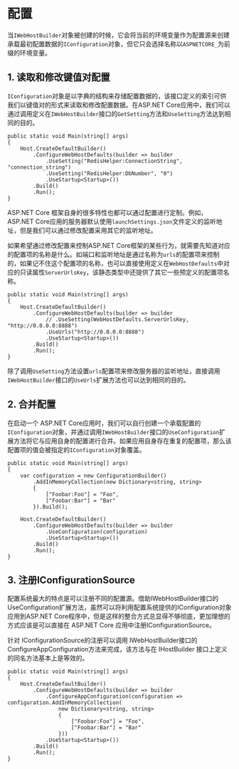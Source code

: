 # 配置

当`IWebHostBuilder`对象被创建的时候，它会将当前的环境变量作为配置源来创建承载最初配置数据的`IConfiguration`对象，但它只会选择名称以`ASPNETCORE_`为前缀的环境变量。

## 1. 读取和修改键值对配置
`IConfiguration`对象是以字典的结构来存储配置数据的，该接口定义的索引可供我们以键值对的形式来读取和修改配置数据。在ASP.NET Core应用中，我们可以通过调用定义在`IWebHostBuilder`接口的`GetSetting`方法和`UseSetting`方法达到相同的目的。

```csharp{5-6}
public static void Main(string[] args)
{
    Host.CreateDefaultBuilder()
        .ConfigureWebHostDefaults(builder => builder
            .UseSetting("RedisHelper:ConnectionString", "connection_string")
            .UseSetting("RedisHelper:DbNumber", "0")
            .UseStartup<Startup>())
        .Build()
        .Run();
}
```

ASP.NET Core 框架自身的很多特性也都可以通过配置进行定制。例如，ASP.NET Core应用的服务器默认使用`launchSettings.json`文件定义的监听地址，但是我们可以通过修改配置采用其它的监听地址。

如果希望通过修改配置来控制ASP.NET Core框架的某些行为，就需要先知道对应的配置项的名称是什么。如端口和监听地址是通过名称为`urls`的配置项来控制的，如果记不住这个配置项的名称，也可以直接使用定义在`WebHostDefaults`中对应的只读属性`ServerUrlsKey`，该静态类型中还提供了其它一些预定义的配置项名称。

```csharp{5-6}
public static void Main(string[] args)
{
    Host.CreateDefaultBuilder()
        .ConfigureWebHostDefaults(builder => builder
            // .UseSetting(WebHostDefaults.ServerUrlsKey, "http://0.0.0.0:8888")
            .UseUrls("http://0.0.0.0:8888")
            .UseStartup<Startup>())
        .Build()
        .Run();
}
```
除了调用`UseSetting`方法设置`urls`配置项来修改服务器的监听地址，直接调用`IWebHostBuilder`接口的`UseUrls`扩展方法也可以达到相同的目的。

## 2. 合并配置
在启动一个 ASP.NET Core应用时，我们可以自行创建一个承载配置的`IConfiguration`对象，并通过调用`IWebHostBuilder`接口的`UseConfiguration`扩展方法将它与应用自身的配置进行合并。如果应用自身存在重复的配置项，那么该配置项的值会被指定的`IConfiguration`对象覆盖。
```csharp{3-8,12}
public static void Main(string[] args)
{
    var configuration = new ConfigurationBuilder()
        .AddInMemoryCollection(new Dictionary<string, string>
        {
            ["Foobar:Foo"] = "Foo",
            ["Foobar:Bar"] = "Bar"
        }).Build();

    Host.CreateDefaultBuilder()
        .ConfigureWebHostDefaults(builder => builder
            .UseConfiguration(configuration)   
            .UseStartup<Startup>())
        .Build()
        .Run();
}
```

## 3. 注册IConfigurationSource
配置系统最大的特点是可以注册不同的配置源。借助IWebHostBuilder接口的UseConfiguration扩展方法，虽然可以将利用配置系统提供的IConfiguration对象应用到ASP.NET Core程序中，但是这样的整合方式总显得不够彻底，更加理想的方式应该是可以直接在 ASP.NET Core 应用中注册IConfigurationSource。

针对 IConfigurationSource的注册可以调用 IWebHostBuilder接口的ConfigureAppConfiguration方法来完成，该方法与在 IHostBuilder 接口上定义的同名方法基本上是等效的。

```csharp{5-10}
public static void Main(string[] args)
{
    Host.CreateDefaultBuilder()
        .ConfigureWebHostDefaults(builder => builder
            .ConfigureAppConfiguration(configuration => configuration.AddInMemoryCollection(
                new Dictionary<string, string>
                {
                    ["Foobar:Foo"] = "Foo",
                    ["Foobar:Bar"] = "Bar"
                }))
            .UseStartup<Startup>())
        .Build()
        .Run();
}
```